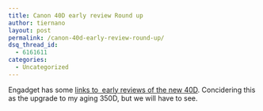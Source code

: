 ```yaml
---
title: Canon 40D early review Round up
author: tiernano
layout: post
permalink: /canon-40d-early-review-round-up/
dsq_thread_id:
  - 6161611
categories:
  - Uncategorized
---
```

Engadget has some [links to&nbsp; early reviews of the new 40D][1]. Concidering this as the upgrade to my aging 350D, but we will have to see.

 [1]: http://www.engadget.com/2007/09/20/canon-eos-40ds-early-review-roundup/